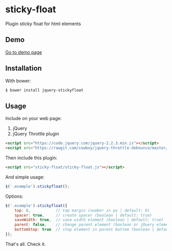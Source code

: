 # sticky-float
Plugin sticky float for html elements

Demo
-----
<a href="http://matthewpattell.github.io/sticky-float/" target="_blank">Go to demo page</a>

Installation
-----

With bower:
```bash
$ bower install jquery-stickyfloat
```

Usage
-----

Include on your web page:

1. jQuery
2. jQuery Throttle plugin

```html
<script src="https://code.jquery.com/jquery-2.2.3.min.js"></script>
<script src="https://rawgit.com/cowboy/jquery-throttle-debounce/master/jquery.ba-throttle-debounce.min.js"></script>
```

Then include this plugin:

```html
<script src="sticky-float/sticky-float.js"></script>
```

And simple usage:
```js
$('.example').stickyfloat();
```

Options:
```js
$('.example').stickyfloat({
    top: 0,           // top margin (number in px | default: 0)
    spacer: true,     // create spacer (boolean | default: true)
    saveWidth: true,  // save width element (boolean | default: true)
    parent: false,    // change parent element (boolean or jQuery element | default: false)
    bottomStop: true  // stop element in parent bottom (boolean | default: true)
});
```

That's all. Check it.